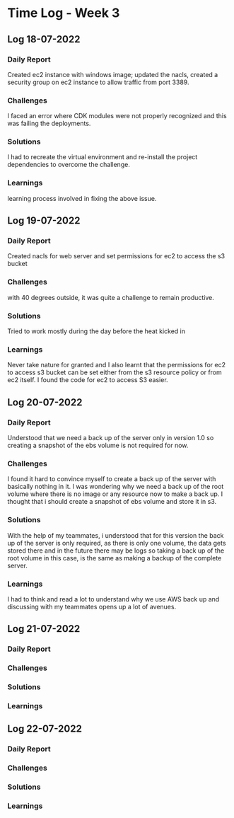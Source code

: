 # Time Log - Week 3

## Log 18-07-2022

### Daily Report

Created ec2 instance with windows image; updated the nacls, created a security group on ec2 instance to allow traffic from port 3389.

### Challenges

I faced an error where CDK modules were not properly recognized and this was failing the deployments.

### Solutions

I had to recreate the virtual environment and re-install the project dependencies to overcome the challenge.

### Learnings

 learning process involved in fixing the above issue.


## Log 19-07-2022

### Daily Report

Created nacls for web server and set permissions for ec2 to access the s3 bucket

### Challenges

with 40 degrees outside, it was quite a challenge to remain productive.

### Solutions

Tried to work mostly during the day before the heat kicked in

### Learnings

Never take nature for granted and I also learnt that the permissions for ec2 to access s3 bucket can be set either from the s3 resource policy or from ec2 itself. I found the code for ec2 to access S3 easier.

## Log 20-07-2022

### Daily Report

Understood that we need a back up of the server only in version 1.0 so creating a snapshot of the ebs volume is not required for now.

### Challenges

I found it hard to convince myself to create a back up of the server with basically nothing in it. I was wondering why we need a back up of the root volume where there is no image or any resource now to make a back up. I thought that i should create a snapshot of ebs volume and store it in s3. 

### Solutions

With the help of my teammates, i understood that for this version the back up of the server is only required, as there is only one volume, the data gets stored there and in the future there may be logs so taking a back up of the root volume in this case, is the same as making a backup of the complete server.

### Learnings

I had to think and read a lot to understand why we use AWS back up and discussing with my teammates opens up a lot of avenues.


## Log 21-07-2022


### Daily Report




### Challenges




### Solutions





### Learnings






## Log 22-07-2022


### Daily Report




### Challenges




### Solutions





### Learnings

